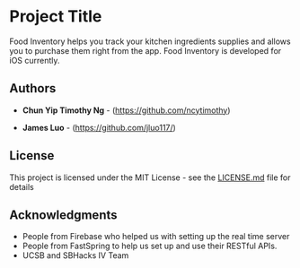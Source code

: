 # Project Title

Food Inventory helps you track your kitchen ingredients supplies and allows you to purchase them right from the app. Food Inventory is developed for iOS currently.

## Authors

* **Chun Yip Timothy Ng** - (https://github.com/ncytimothy)

* **James Luo** - (https://github.com/jluo117/)

## License

This project is licensed under the MIT License - see the [LICENSE.md](LICENSE.md) file for details

## Acknowledgments

* People from Firebase who helped us with setting up the real time server
* People from FastSpring to help us set up and use their RESTful APIs.
* UCSB and SBHacks IV Team

